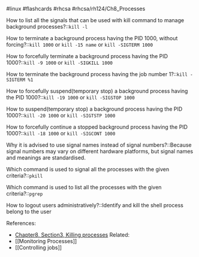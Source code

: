#linux #flashcards #rhcsa #rhcsa/rh124/Ch8_Processes 

How to list all the signals that can be used with kill command to manage background processes?::`kill -l`
<!--SR:!2023-10-27,66,270-->

How to terminate a background process having the PID 1000, without forcing?::`kill 1000` or `kill -15 name` or `kill -SIGTERM 1000` 
<!--SR:!2023-10-20,59,288-->

How to forcefully terminate a background process having the PID 1000?::`kill -9 1000` or `kill -SIGKILL 1000`
<!--SR:!2023-10-21,60,288-->

How to terminate the background process having the job number 1?::`kill -SIGTERM %1`
<!--SR:!2023-10-18,57,288-->

How to forcefully suspend(temporary stop) a background process  having the PID 1000?::`kill -19 1000` or `kill -SIGSTOP 1000`
<!--SR:!2023-08-25,3,248-->

How to suspend(temporary stop) a background process having the PID 1000?::`kill -20 1000` or `kill -SIGTSTP 1000`
<!--SR:!2023-10-19,58,288-->

How to forcefully continue a stopped background process having the PID 1000?::`kill -18 1000` or `kill -SIGCONT 1000`
<!--SR:!2023-10-24,63,288-->

Why it is advised to use signal names instead of signal numbers?::Because signal numbers may vary on different hardware platforms, but signal names and meanings are standardised.
<!--SR:!2023-10-23,62,288-->

Which command is used to signal all the processes with the given criteria?::`pkill`
<!--SR:!2023-10-16,55,268-->

Which command is used to list all the processes with the given criteria?::`pgrep`
<!--SR:!2023-08-26,4,230-->

How to logout users administratively?::Identify and kill the shell process belong to the user
<!--SR:!2023-08-26,4,282-->

References:
 - [Chapter8, Section3, Killing processes](rh124-rhel8-official-student-workbook.pdf#pageno=262)
Related:
 - [[Monitoring Processes]]
 - [[Controlling jobs]]